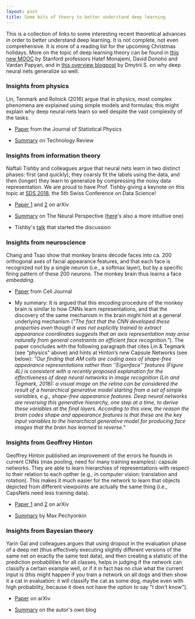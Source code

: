 ```yaml
---
layout: post
title: Some bits of theory to better understand deep learning
---
```


This is a collection of links to some interesting recent theoretical advances in order to better understand deep learning. It is not complete, not even comprehensive. It is more of a reading list for the upcoming Christmas holidays. More on the topic of deep learning theory can be found in [this new MOOC](https://www.researchgate.net/project/Theories-of-Deep-Learning) by Stanford professors Hatef Monajemi, David Donoho and Vardan Papyan, and in [this overview blogpost](https://medium.com/mlreview/modern-theory-of-deep-learning-why-does-it-works-so-well-9ee1f7fb2808) by Dmytrii S. on why deep neural nets generalize so well.

### Insights from physics

Lin, Tenmark and Rolnick (2016) argue that in physics, most complex phenomena are explained using simple models and formulas; this might explain why deep neural nets learn so well despite the vast complexity of the tasks.

* [Paper](https://arxiv.org/abs/1608.08225) from the Journal of Statistical Physics

* [Summary](https://www.technologyreview.com/s/602344/the-extraordinary-link-between-deep-neural-networks-and-the-nature-of-the-universe/) on Technology Review

### Insights from information theory

Naftali Tishby and colleagues argue that neural nets learn in two distinct phases: first (and quickly), they coarsly fit the labels using the data, and then (longer) they learn to generalize by compressing the noisy data representation. We are proud to have Prof. Tishby giving a keynote on this topic at [SDS 2018](http://www.sds2018.ch), the 5th Swiss Conference on Data Science!

* [Paper 1](https://arxiv.org/abs/1703.00810) and [2](https://arxiv.org/abs/1503.02406) on arXiv

* [Summary](https://theneuralperspective.com/2017/03/24/opening-the-black-box-of-deep-neural-networks-via-information/) on The Neural Perspective ([here](https://www.quantamagazine.org/new-theory-cracks-open-the-black-box-of-deep-learning-20170921/)'s also a more intuitive one)

* Tishby's [talk](https://www.youtube.com/watch?v=bLqJHjXihK8) that started the discussion

### Insights from neuroscience

Chang and Tsao show that monkey brains decode faces into ca. 200 orthogonal axes of facial appearance features, and that each face is recognized not by a single neuron (i.e., a softmax layer), but by a specific firing pattern of these 200 neurons. The monkey brain thus learns a face _embedding_. 

* [Paper](http://www.cell.com/cell/comments/S0092-8674(17)30538-X) from Cell Journal

* My summary: It is argued that this encoding procedure of the monkey brain is similar to how CNNs learn representations, and that the discovery of the same mechanism in the brain might hint at a general underlying mechanism (_"The fact that the CNN developed these properties even though it was not explicitly trained to extract appearance coordinates suggests that an axis representation may arise naturally from general constraints on efficient face recognition."_). The paper concludes with the following paragraph that cites Lin & Tegmark (see “physics” above) and hints at Hinton’s new Capsule Networks (see below): _"Our finding that AM cells are coding axes of shape-free appearance representations rather than ''Eigenface'' features (Figure 4L) is consistent with a recently proposed explanation for the effectiveness of deep neural networks in image recognition (Lin and Tegmark, 2016): a visual image on the retina can be considered the result of a hierarchical generative model starting from a set of simple variables, e.g., shape-free appearance features. Deep neural networks are reversing this generative hierarchy, one step at a time, to derive these variables at the final layers. According to this view, the reason the brain codes shape and appearance features is that these are the key input variables to the hierarchical generative model for producing face images that the brain has learned to reverse."_

### Insights from Geoffrey Hinton

Geoffrey Hinton published an improvement of the errors he founds in current CNNs (max pooling, need for many training examples): capsule networks. They are able to learn hierarchies of representations with respect to their relation to each opther (e.g., in computer vision: translation and rotation). This makes it much easier for the network to learn that objects depicted from different viewpoints are actually the same thing (i.e., CapsNets need less training data).

* [Paper 1](https://openreview.net/pdf?id=HJWLfGWRb) and [2](https://arxiv.org/abs/1710.09829) on arXiv

* [Summary](https://medium.com/ai%C2%B3-theory-practice-business/understanding-hintons-capsule-networks-part-i-intuition-b4b559d1159b) by Max Pechyonkin

### Insights from Bayesian theory

Yarin Gal and colleagues argues that using dropout in the evaluation phase of a deep net (thus effectively executing slightly different versions of the same net on exactly the same test data), and then creating a statistic of the prediction probabilities for all classes, helps in judging if the network can classify a certain example well, or if it in fact has no clue what the current input is (this might happen if you train a network on all dogs and then show it a cat in evaluation: it will classify the cat as some dog, maybe even with high probability, because it does not have the option to say "I don't know").

* [Paper](https://arxiv.org/abs/1506.02142) on arXiv

* [Summary](http://mlg.eng.cam.ac.uk/yarin/blog_3d801aa532c1ce.html) on the autor's own blog
